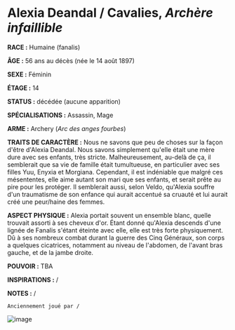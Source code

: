 # Alexia Deandal / Cavalies, *Archère infaillible*

**RACE :** Humaine (fanalis)

**ÂGE :** 56 ans au décès (née le 14 août 1897)

**SEXE :** Féminin

**ÉTAGE :** 14

**STATUS :** décédée (aucune apparition)

**SPÉCIALISATIONS :** Assassin, Mage

**ARME :** Archery (*Arc des anges fourbes*)

**TRAITS DE CARACTÈRE :** Nous ne savons que peu de choses sur la façon d'être d'Alexia Deandal. Nous savons simplement qu'elle était une mère dure avec ses enfants, très stricte. Malheureusement, au-delà de ça, il semblerait que sa vie de famille était tumultueuse, en particulier avec ses filles Yuu, Enyxia et Morgiana. Cependant, il est indéniable que malgré ces mésententes, elle aime autant son mari que ses enfants, et serait prête au pire pour les protéger. Il semblerait aussi, selon Veldo, qu'Alexia souffre d'un traumatisme de son enfance qui aurait accentué sa cruauté et lui aurait créé une peur/haine des femmes.

**ASPECT PHYSIQUE :** Alexia portait souvent un ensemble blanc, quelle trouvait assorti à ses cheveux d'or. Étant donné qu'Alexia descends d'une lignée de Fanalis s'étant éteinte avec elle, elle est très forte physiquement. Dû à ses nombreux combat durant la guerre des Cinq Généraux, son corps a quelques cicatrices, notamment au niveau de l'abdomen, de l'avant bras gauche, et de la jambe droite.

**POUVOIR :** TBA

**INSPIRATIONS :** /

**NOTES :** /

`Anciennement joué par /`

![image](https://enyxia.alkanife.fr/images/characters/alexia.png)
